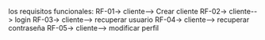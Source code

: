 los requisitos funcionales:
RF-01->  cliente-->   Crear cliente
RF-02->  cliente-->   login
RF-03->  cliente-->  recuperar usuario
RF-04->  cliente-->  recuperar contraseña
RF-05->  cliente-->   modificar perfil
